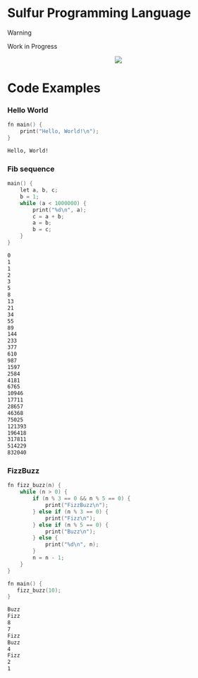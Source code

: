 # Sulfur Programming Language
> [!Warning]
> Work in Progress


 <p align="center">
  <img src="https://github.com/user-attachments/assets/e692ddd1-7d1e-4f44-8a8e-e3fe3aa0dc94" />
</p>

# Code Examples

### Hello World
```c
fn main() {
    print("Hello, World!\n");
}
```

```bash
Hello, World!
```

### Fib sequence
```c
main() {
    let a, b, c;
    b = 1;
    while (a < 1000000) {
        print("%d\n", a);
        c = a + b;
        a = b;
        b = c;
    }
}
```

```bash
0
1
1
2
3
5
8
13
21
34
55
89
144
233
377
610
987
1597
2584
4181
6765
10946
17711
28657
46368
75025
121393
196418
317811
514229
832040
```
### FizzBuzz
```c
fn fizz_buzz(n) {
    while (n > 0) {
        if (n % 3 == 0 && n % 5 == 0) {
            print("FizzBuzz\n");
        } else if (n % 3 == 0) {
            print("Fizz\n");
        } else if (n % 5 == 0) {
            print("Buzz\n");
        } else {
            print("%d\n", n);
        }
        n = n - 1;
    }
}

fn main() {
   fizz_buzz(10);
}
```

```bash
Buzz
Fizz
8
7
Fizz
Buzz
4
Fizz
2
1
```